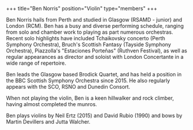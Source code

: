 +++
title="Ben Norris"
position="Violin"
type="members"
+++

Ben Norris hails from Perth and studied in Glasgow (RSAMD - junior) and London (RCM). Ben has a busy and diverse performing schedule, ranging from solo and chamber work to playing as part numerous orchestras. Recent solo highlights have included Tchaikovsky concerto (Perth Symphony Orchestra), Bruch's Scottish Fantasy (Tayside Symphony Orchestra), Piazzolla's "Estaciones Porteñas" (Ruthven Festival), as well as regular appearances as director and soloist with London Concertante in a wide range of repertoire.

Ben leads the Glasgow based Brodick Quartet, and has held a position in the BBC Scottish Symphony Orchestra since 2015. He also regularly appears with the SCO, RSNO and Dunedin Consort.

When not playing the violin, Ben is a keen hillwalker and rock climber, having almost completed the munros.

Ben plays violins by Neil Ertz (2015) and David Rubio (1990) and bows by Martin Devillers and Jutta Walcher.

